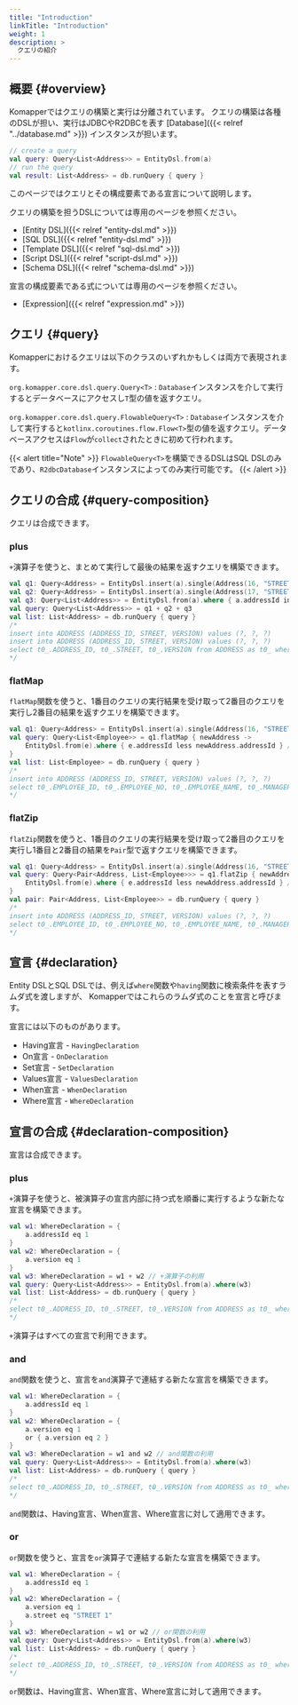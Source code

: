 ```yaml
---
title: "Introduction"
linkTitle: "Introduction"
weight: 1
description: >
  クエリの紹介
---
```


## 概要 {#overview}

Komapperではクエリの構築と実行は分離されています。
クエリの構築は各種のDSLが担い、実行はJDBCやR2DBCを表す [Database]({{< relref "../database.md" >}}) インスタンスが担います。

```kotlin
// create a query
val query: Query<List<Address>> = EntityDsl.from(a)
// run the query
val result: List<Address> = db.runQuery { query }
```

このページではクエリとその構成要素である宣言について説明します。

クエリの構築を担うDSLについては専用のページを参照ください。

- [Entity DSL]({{< relref "entity-dsl.md" >}})
- [SQL DSL]({{< relref "entity-dsl.md" >}})
- [Template DSL]({{< relref "sql-dsl.md" >}})
- [Script DSL]({{< relref "script-dsl.md" >}})
- [Schema DSL]({{< relref "schema-dsl.md" >}})

宣言の構成要素である式については専用のページを参照ください。

- [Expression]({{< relref "expression.md" >}})

## クエリ {#query}

Komapperにおけるクエリは以下のクラスのいずれかもしくは両方で表現されます。

`org.komapper.core.dsl.query.Query<T>`
: `Database`インスタンスを介して実行するとデータベースにアクセスし`T`型の値を返すクエリ。

`org.komapper.core.dsl.query.FlowableQuery<T>`
: `Database`インスタンスを介して実行すると`kotlinx.coroutines.flow.Flow<T>`型の値を返すクエリ。データベースアクセスは`Flow`が`collect`されたときに初めて行われます。

{{< alert title="Note" >}}
`FlowableQuery<T>`を構築できるDSLはSQL DSLのみであり、`R2dbcDatabase`インスタンスによってのみ実行可能です。
{{< /alert >}}

## クエリの合成 {#query-composition}

クエリは合成できます。

### plus

`+`演算子を使うと、まとめて実行して最後の結果を返すクエリを構築できます。

```kotlin
val q1: Query<Address> = EntityDsl.insert(a).single(Address(16, "STREET 16", 0))
val q2: Query<Address> = EntityDsl.insert(a).single(Address(17, "STREET 17", 0))
val q3: Query<List<Address>> = EntityDsl.from(a).where { a.addressId inList listOf(16, 17) }
val query: Query<List<Address>> = q1 + q2 + q3
val list: List<Address> = db.runQuery { query }
/*
insert into ADDRESS (ADDRESS_ID, STREET, VERSION) values (?, ?, ?)
insert into ADDRESS (ADDRESS_ID, STREET, VERSION) values (?, ?, ?)
select t0_.ADDRESS_ID, t0_.STREET, t0_.VERSION from ADDRESS as t0_ where t0_.ADDRESS_ID in (?, ?)
*/
```

### flatMap

`flatMap`関数を使うと、1番目のクエリの実行結果を受け取って2番目のクエリを実行し2番目の結果を返すクエリを構築できます。

```kotlin
val q1: Query<Address> = EntityDsl.insert(a).single(Address(16, "STREET 16", 0)) // 1st query
val query: Query<List<Employee>> = q1.flatMap { newAddress ->
    EntityDsl.from(e).where { e.addressId less newAddress.addressId } // 2nd query
}
val list: List<Employee> = db.runQuery { query }
/*
insert into ADDRESS (ADDRESS_ID, STREET, VERSION) values (?, ?, ?)
select t0_.EMPLOYEE_ID, t0_.EMPLOYEE_NO, t0_.EMPLOYEE_NAME, t0_.MANAGER_ID, t0_.HIREDATE, t0_.SALARY, t0_.DEPARTMENT_ID, t0_.ADDRESS_ID, t0_.VERSION from EMPLOYEE as t0_ where t0_.ADDRESS_ID < ?
*/
```

### flatZip

`flatZip`関数を使うと、1番目のクエリの実行結果を受け取って2番目のクエリを実行し1番目と2番目の結果を`Pair`型で返すクエリを構築できます。

```kotlin
val q1: Query<Address> = EntityDsl.insert(a).single(Address(16, "STREET 16", 0)) // 1st query
val query: Query<Pair<Address, List<Employee>>> = q1.flatZip { newAddress ->
    EntityDsl.from(e).where { e.addressId less newAddress.addressId } // 2nd query
}
val pair: Pair<Address, List<Employee>> = db.runQuery { query }
/*
insert into ADDRESS (ADDRESS_ID, STREET, VERSION) values (?, ?, ?)
select t0_.EMPLOYEE_ID, t0_.EMPLOYEE_NO, t0_.EMPLOYEE_NAME, t0_.MANAGER_ID, t0_.HIREDATE, t0_.SALARY, t0_.DEPARTMENT_ID, t0_.ADDRESS_ID, t0_.VERSION from EMPLOYEE as t0_ where t0_.ADDRESS_ID < ?
*/
```

## 宣言 {#declaration}

Entity DSLとSQL DSLでは、例えば`where`関数や`having`関数に検索条件を表すラムダ式を渡しますが、
Komapperではこれらのラムダ式のことを宣言と呼びます。

宣言には以下のものがあります。

- Having宣言 - `HavingDeclaration`
- On宣言 - `OnDeclaration`
- Set宣言 - `SetDeclaration`
- Values宣言 - `ValuesDeclaration`
- When宣言 - `WhenDeclaration`
- Where宣言 - `WhereDeclaration`

## 宣言の合成 {#declaration-composition}

宣言は合成できます。

### plus

`+`演算子を使うと、被演算子の宣言内部に持つ式を順番に実行するような新たな宣言を構築できます。

```kotlin
val w1: WhereDeclaration = {
    a.addressId eq 1
}
val w2: WhereDeclaration = {
    a.version eq 1
}
val w3: WhereDeclaration = w1 + w2 // +演算子の利用
val query: Query<List<Address>> = EntityDsl.from(a).where(w3)
val list: List<Address> = db.runQuery { query }
/*
select t0_.ADDRESS_ID, t0_.STREET, t0_.VERSION from ADDRESS as t0_ where t0_.ADDRESS_ID = ? and t0_.VERSION = ?
*/
```

`+`演算子はすべての宣言で利用できます。

### and

`and`関数を使うと、宣言を`and`演算子で連結する新たな宣言を構築できます。

```kotlin
val w1: WhereDeclaration = {
    a.addressId eq 1
}
val w2: WhereDeclaration = {
    a.version eq 1
    or { a.version eq 2 }
}
val w3: WhereDeclaration = w1 and w2 // and関数の利用
val query: Query<List<Address>> = EntityDsl.from(a).where(w3)
val list: List<Address> = db.runQuery { query }
/*
select t0_.ADDRESS_ID, t0_.STREET, t0_.VERSION from ADDRESS as t0_ where t0_.ADDRESS_ID = ? and (t0_.VERSION = ? or (t0_.VERSION = ?))
*/
```

`and`関数は、Having宣言、When宣言、Where宣言に対して適用できます。

### or

`or`関数を使うと、宣言を`or`演算子で連結する新たな宣言を構築できます。

```kotlin
val w1: WhereDeclaration = {
    a.addressId eq 1
}
val w2: WhereDeclaration = {
    a.version eq 1
    a.street eq "STREET 1"
}
val w3: WhereDeclaration = w1 or w2 // or関数の利用
val query: Query<List<Address>> = EntityDsl.from(a).where(w3)
val list: List<Address> = db.runQuery { query }
/*
select t0_.ADDRESS_ID, t0_.STREET, t0_.VERSION from ADDRESS as t0_ where t0_.ADDRESS_ID = ? or (t0_.VERSION = ? and t0_.STREET = ?)
*/
```

`or`関数は、Having宣言、When宣言、Where宣言に対して適用できます。
